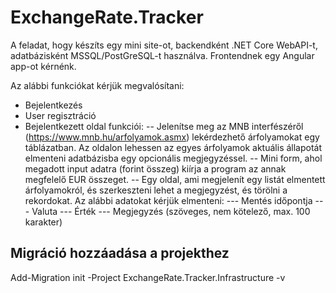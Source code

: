 ﻿# ExchangeRate.Tracker

A feladat, hogy készíts egy mini site-ot, backendként .NET Core WebAPI-t, adatbázisként MSSQL/PostGreSQL-t használva. Frontendnek egy Angular app-ot kérnénk.

Az alábbi funkciókat kérjük megvalósítani:

- Bejelentkezés
- User regisztráció
- Bejelentkezett oldal funkciói:
-- Jelenítse meg az MNB interfészéről (https://www.mnb.hu/arfolyamok.asmx) lekérdezhető árfolyamokat egy táblázatban. Az oldalon lehessen az egyes árfolyamok aktuális állapotát elmenteni adatbázisba egy opcionális megjegyzéssel.
-- Mini form, ahol megadott input adatra (forint összeg) kiírja a program az annak megfelelő EUR összeget.
-- Egy oldal, ami megjelenít egy listát elmentett árfolyamokról, és szerkeszteni lehet a megjegyzést, és törölni a rekordokat. Az alábbi adatokat kérjük elmenteni:
--- Mentés időpontja
--- Valuta
--- Érték
--- Megjegyzés (szöveges, nem kötelező, max. 100 karakter) 


## Migráció hozzáadása a projekthez

Add-Migration init -Project ExchangeRate.Tracker.Infrastructure -v

